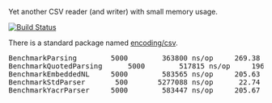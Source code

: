 Yet another CSV reader (and writer) with small memory usage.

[![Build Status][1]][2]

[1]: https://secure.travis-ci.org/gwenn/yacr.png
[2]: http://www.travis-ci.org/gwenn/yacr

There is a standard package named [encoding/csv](http://tip.golang.org/pkg/encoding/csv/).

<pre>
BenchmarkParsing	    5000	    363800 ns/op	 269.38 MB/s	    4289 B/op	       5 allocs/op
BenchmarkQuotedParsing	    5000	    517815 ns/op	 196.98 MB/s	    4289 B/op	       5 allocs/op
BenchmarkEmbeddedNL	    5000	    583565 ns/op	 205.63 MB/s	    4289 B/op	       5 allocs/op
BenchmarkStdParser	     500	   5277088 ns/op	  22.74 MB/s	  649978 B/op	   18124 allocs/op
BenchmarkYacrParser	    5000	    583447 ns/op	 205.67 MB/s	    4289 B/op	       5 allocs/op
</pre>